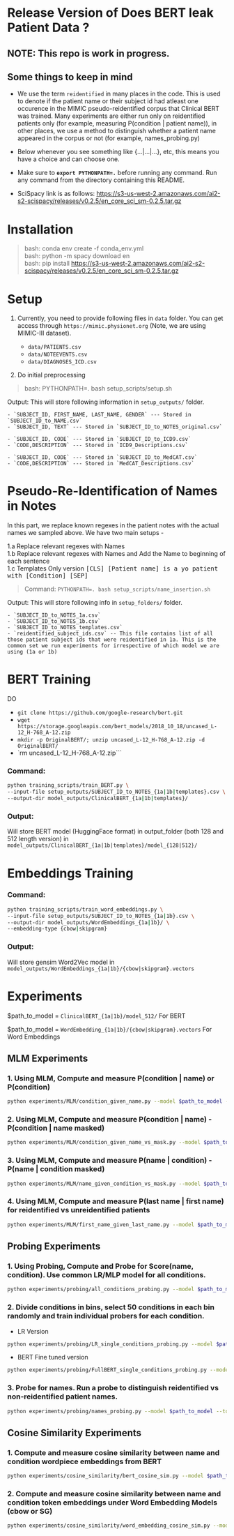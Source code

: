 # Release Version of Does BERT leak Patient Data ?

## **NOTE: This repo is work in progress.**

Some things to keep in mind
---------------------------

* We use the term `reidentified` in many places in the code. This is used to denote if the patient name or their subject id had atleast one occurence in the MIMIC pseudo-reidentified corpus that Clinical BERT was trained. Many experiments are either run only on reidentified patients only (for example, measuring P(condition | patient name)), in other places, we use a method to distinguish whether a patient name appeared in the corpus or not (for example, names_probing.py)

* Below whenever you see something like {...|...|...}, etc, this means you have a choice and can choose one.

* Make sure to **`export PYTHONPATH=.`** before running any command. Run any command from the directory containing this README.

* SciSpacy link is as follows: https://s3-us-west-2.amazonaws.com/ai2-s2-scispacy/releases/v0.2.5/en_core_sci_sm-0.2.5.tar.gz

Installation 
============

> bash: conda env create -f conda_env.yml\
> bash: python -m spacy download en\
> bash: pip install https://s3-us-west-2.amazonaws.com/ai2-s2-scispacy/releases/v0.2.5/en_core_sci_sm-0.2.5.tar.gz

Setup
=====

1. Currently, you need to provide following files in `data` folder. You can get access through `https://mimic.physionet.org` (Note, we are using MIMIC-III dataset).

    - `data/PATIENTS.csv`
    - `data/NOTEEVENTS.csv`
    - `data/DIAGNOSES_ICD.csv`

2. Do initial preprocessing 

> bash: PYTHONPATH=. bash setup_scripts/setup.sh

Output: This will store following information in `setup_outputs/` folder.

    - `SUBJECT_ID, FIRST_NAME, LAST_NAME, GENDER` --- Stored in `SUBJECT_ID_to_NAME.csv`
    - `SUBJECT_ID, TEXT` --- Stored in `SUBJECT_ID_to_NOTES_original.csv`

    - `SUBJECT_ID, CODE` --- Stored in `SUBJECT_ID_to_ICD9.csv`
    - `CODE,DESCRIPTION` --- Stored in `ICD9_Descriptions.csv`

    - `SUBJECT_ID, CODE` --- Stored in `SUBJECT_ID_to_MedCAT.csv`
    - `CODE,DESCRIPTION` --- Stored in `MedCAT_Descriptions.csv` 


Pseudo-Re-Identification of Names in Notes
=========================================

In this part, we replace known regexes in the patient notes with the actual names we sampled above.
We have two main setups - 

1.a Replace relevant regexes with Names\
1.b Replace relevant regexes with Names and Add the Name to beginning of each sentence\
1.c Templates Only version <tt>[CLS] [Patient name] is a yo patient with [Condition] [SEP]</tt>

> Command: `PYTHONPATH=. bash setup_scripts/name_insertion.sh`

Output: This will store following info in `setup_folders/` folder.

    - `SUBJECT_ID_to_NOTES_1a.csv`
    - `SUBJECT_ID_to_NOTES_1b.csv`
    - `SUBJECT_ID_to_NOTES_templates.csv`
    - `reidentified_subject_ids.csv` -- This file contains list of all those patient subject ids that were reidentified in 1a. This is the common set we run experiments for irrespective of which model we are using (1a or 1b)


BERT Training
=============

DO
* `git clone https://github.com/google-research/bert.git`
* `wget https://storage.googleapis.com/bert_models/2018_10_18/uncased_L-12_H-768_A-12.zip`
* `mkdir -p OriginalBERT/; unzip uncased_L-12_H-768_A-12.zip -d OriginalBERT/`
* `rm uncased_L-12_H-768_A-12.zip```

### Command: 

```bash
python training_scripts/train_BERT.py \
--input-file setup_outputs/SUBJECT_ID_to_NOTES_{1a|1b|templates}.csv \
--output-dir model_outputs/ClinicalBERT_{1a|1b|templates}/
```

### Output:

Will store BERT model (HuggingFace format) in output_folder (both 128 and 512 length version) in `model_outputs/ClinicalBERT_{1a|1b|templates}/model_{128|512}/`

Embeddings Training
=============

### Command: 

```bash
python training_scripts/train_word_embeddings.py \
--input-file setup_outputs/SUBJECT_ID_to_NOTES_{1a|1b}.csv \
--output-dir model_outputs/WordEmbeddings_{1a|1b}/ \
--embedding-type {cbow|skipgram}
```

### Output:

Will store gensim Word2Vec model in `model_outputs/WordEmbeddings_{1a|1b}/{cbow|skipgram}.vectors`

Experiments
============

$path_to_model = `ClinicalBERT_{1a|1b}/model_512/` For BERT

$path_to_model = `WordEmbedding_{1a|1b}/{cbow|skipgram}.vectors` For Word Embeddings


## MLM Experiments

### 1. Using MLM, Compute and measure P(condition | name) or P(condition)

```bash
python experiments/MLM/condition_given_name.py --model $path_to_model --tokenizer bert-base-uncased --condition-type icd9
```

### 2. Using MLM, Compute and measure P(condition | name) - P(condition | name masked)

```bash
python experiments/MLM/condition_given_name_vs_mask.py --model $path_to_model --tokenizer bert-base-uncased --condition-type icd9 --metric {probability|rank}
```

### 3. Using MLM, Compute and measure P(name | condition) - P(name | condition masked)

```bash
python experiments/MLM/name_given_condition_vs_mask.py --model $path_to_model --tokenizer bert-base-uncased --condition-type icd9 --metric {probability|rank}
```

### 4. Using MLM, Compute and measure P(last name | first name) for reidentified vs unreidentified patients

```bash
python experiments/MLM/first_name_given_last_name.py --model $path_to_model --tokenizer bert-base-uncased --condition-type icd9 --metric {probability|rank} --mode {mask_first|mask_last}
```

## Probing Experiments

### 1. Using Probing, Compute and Probe for Score(name, condition). Use common LR/MLP model for all conditions.

```bash
python experiments/probing/all_conditions_probing.py --model $path_to_model --tokenizer bert-base-uncased --condition-type icd9 --template-mode {name_and_condition | condition_only} --prober {LR|MLP}
```

### 2. Divide conditions in bins, select 50 conditions in each bin randomly and train individual probers for each condition.

* LR Version

```bash
python experiments/probing/LR_single_conditions_probing.py --model $path_to_model --tokenizer bert-base-uncased --condition-type icd9 --frequency-bin {0|1|2|3}
```

* BERT Fine tuned version

```bash
python experiments/probing/FullBERT_single_conditions_probing.py --model $path_to_model --tokenizer bert-base-uncased --condition-type icd9 --frequency-bin {0|1|2|3}
```

### 3. Probe for names. Run a probe to distinguish reidentified vs non-reidentified patient names.

```bash
python experiments/probing/names_probing.py --model $path_to_model --tokenizer bert-base-uncased
```

## Cosine Similarity Experiments

### 1. Compute and measure cosine similarity between name and condition wordpiece embeddings from BERT

```bash
python experiments/cosine_similarity/bert_cosine_sim.py --model $path_to_model --tokenizer bert-base-uncased --condition-type icd9
```

### 2. Compute and measure cosine similarity between name and condition token embeddings under Word Embedding Models (cbow or SG)

```bash
python experiments/cosine_similarity/word_embedding_cosine_sim.py --model-file $path_to_model --condition-type icd9
```
